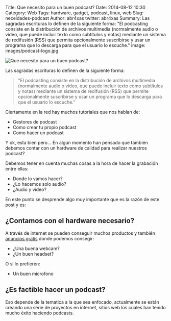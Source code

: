 Title: Que necesito para un buen podcast?
Date: 2014-08-12 10:30
Category: Web
Tags: hardware, gadget, podcast, linux, web
Slug: neceidades-podcast
Author: abr4xas
twitter: abr4xas
Summary: Las sagradas escrituras lo definen de la siguiente forma: "El podcasting consiste en la distribución de archivos multimedia (normalmente audio o vídeo, que puede incluir texto como subtítulos y notas) mediante un sistema de redifusión (RSS) que permita opcionalmente suscribirse y usar un programa que lo descarga para que el usuario lo escuche."
image: images/podcast-logo.jpg


![Que necesito para un buen podcast?]({filename}/images/podcasts.jpg)

                   
Las sagradas escrituras lo definen de la siguiente forma:

> "El podcasting consiste en la distribución de archivos multimedia (normalmente audio o vídeo, que puede incluir texto como subtítulos y notas) mediante un sistema de redifusión (RSS) que permite opcionalmente suscribirse y usar un programa que lo descarga para que el usuario lo escuche."

Ciertamente en la red hay muchos tutoriales que nos hablan de:

* Gestores de podcast
* Como crear tu propio podcast
* Como hacer un podcast

Y ok, esta bien pero... En algún momento han pensado que también debemos contar con un hardware de calidad para realizar nuestros podcast?

Debemos tener en cuenta muchas cosas a la hora de hacer la grabación entre ellas:

* Donde lo vamos hacer?
* ¿Lo hacemos solo audio? 
* ¿Audio y video?

En este punto se desprende algo muy importante que es la razón de este post y es:

## ¿Contamos con el hardware necesario?
A  través de internet se pueden conseguir muchos productos y también <a href="http://www.olx.com.pa" rel="dofollow" target="_blank">anuncios gratis</a> donde podemos consegir:

* ¿Una buena webcam?
* ¿Un buen headset?

O si lo prefieren:

* Un buen microfono

## ¿Es factible hacer un podcast?

Eso depende de la tematica a la que sea enfocado, actualmente se están creando una serie de proyectos en internet, sitios web los cuales han tenido mucho éxito haciendo podcasts.
